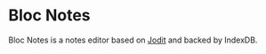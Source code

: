 # Bloc Notes
Bloc Notes is a notes editor based on [Jodit](https://xdsoft.net/jodit/) and backed by IndexDB.
